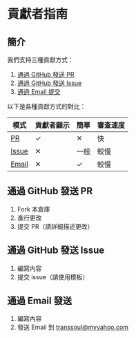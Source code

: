 # 貢獻者指南

## 簡介

我們支持三種貢獻方式：

1.  [通過 GitHub 發送 PR](#通過-github-發送-pr)
2.  [通過 GitHub 發送 Issue](#通過-github-發送-issue)
3.  [通過 Email 提交](#通過-email-發送)

以下是各種貢獻方式的對比：

| 模式 | 貢獻者顯示 | 簡單 | 審查速度 |
| - | - | - | - |
| [PR](#通過-github-發送-pr) | ✓ | ✕ | 快 |
| [Issue](#通過-github-發送-issue) | ✕ | 一般 | 較慢 |
| [Email](#通過-email-發送) | ✕ | ✓ | 較慢 |

## 通過 GitHub 發送 PR

1. Fork 本倉庫
2. 進行更改
3. 提交 PR（請詳細描述更改）

## 通過 GitHub 發送 Issue

1. 編寫内容
2. 提交 issue（請使用模板）

## 通過 Email 發送

1. 編寫內容
2. 發送 Email 到 [transsoul@myyahoo.com](mailto:transsoul@myyahoo.com)